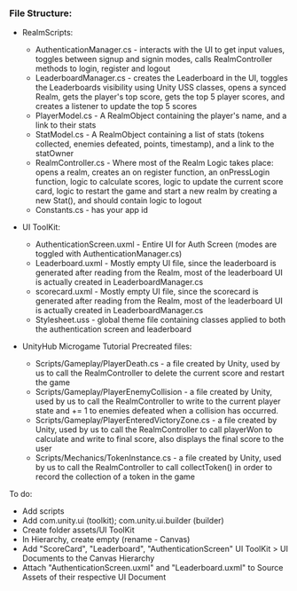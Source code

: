 ### File Structure:

- RealmScripts:
    - AuthenticationManager.cs - interacts with the UI to get input values, toggles between signup and signin modes, calls RealmController methods to login, register and logout
    - LeaderboardManager.cs - creates the Leaderboard in the UI, toggles the Leaderboards visibility using Unity USS classes, opens a synced Realm, gets the player's top score, gets the top 5 player scores, and creates a listener to update the top 5 scores
    - PlayerModel.cs - A RealmObject containing the player's name, and a link to their stats
    - StatModel.cs - A RealmObject containing a list of stats (tokens collected, enemies defeated, points, timestamp), and a link to the statOwner
    - RealmController.cs - Where most of the Realm Logic takes place: opens a realm, creates an on register function, an onPressLogin function, logic to calculate scores, logic to update the current score card, logic to restart the game and start a new realm by creating a new Stat(), and should contain logic to logout
    - Constants.cs - has your app id
- UI ToolKit:
    - AuthenticationScreen.uxml - Entire UI for Auth Screen (modes are toggled with AuthenticationManager.cs)
    - Leaderboard.uxml - Mostly empty UI file, since the leaderboard is generated after reading from the Realm, most of the leaderboard UI is actually created in LeaderboardManager.cs
    - scorecard.uxml - Mostly empty UI file, since the scorecard is generated after reading from the Realm, most of the leaderboard UI is actually created in LeaderboardManager.cs
    - Stylesheet.uss - global theme file containing classes applied to both the authentication screen and leaderboard

- UnityHub Microgame Tutorial Precreated files:
    - Scripts/Gameplay/PlayerDeath.cs - a file created by Unity, used by us to call the RealmController to delete the current score and restart the game
    - Scripts/Gameplay/PlayerEnemyCollision - a file created by Unity, used by us to call the RealmController to write to the current player state and += 1 to enemies defeated when a collision has occurred.
    - Scripts/Gameplay/PlayerEnteredVictoryZone.cs -  a file created by Unity, used by us to call the RealmController to call playerWon to calculate and write to final score, also displays the final score to the user
    - Scripts/Mechanics/TokenInstance.cs - a file created by Unity, used by us to call the RealmController to call collectToken() in order to record the collection of a token in the game



To do:
- Add scripts
- Add com.unity.ui (toolkit); com.unity.ui.builder (builder)
- Create folder assets/UI ToolKit
- In Hierarchy, create empty (rename - Canvas)
- Add "ScoreCard", "Leaderboard", "AuthenticationScreen" UI ToolKit > UI Documents to the Canvas Hierarchy
- Attach "AuthenticationScreen.uxml" and "Leaderboard.uxml" to Source Assets of their respective UI Document
